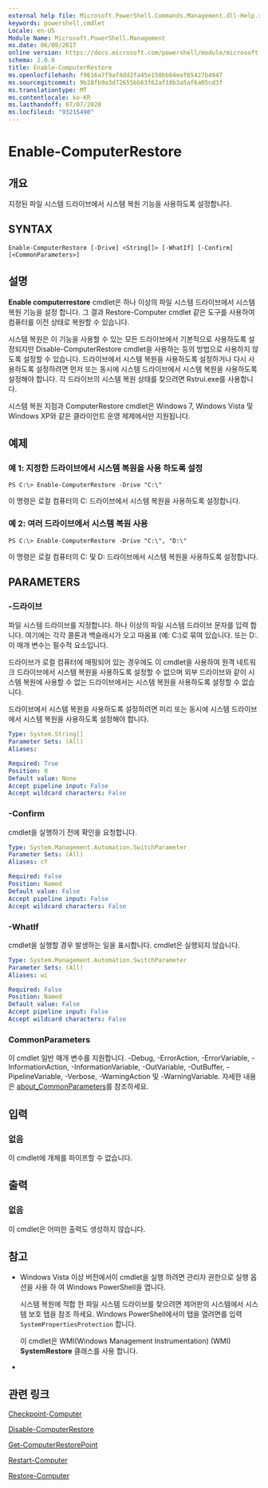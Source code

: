```yaml
---
external help file: Microsoft.PowerShell.Commands.Management.dll-Help.xml
keywords: powershell,cmdlet
Locale: en-US
Module Name: Microsoft.PowerShell.Management
ms.date: 06/09/2017
online version: https://docs.microsoft.com/powershell/module/microsoft.powershell.management/enable-computerrestore?view=powershell-5.1&WT.mc_id=ps-gethelp
schema: 2.0.0
title: Enable-ComputerRestore
ms.openlocfilehash: f9616a7f9af4dd2fa45e150bb64eef65427b4947
ms.sourcegitcommit: 9b28fb9a3d72655bb63f62af18b3a5af6a05cd3f
ms.translationtype: MT
ms.contentlocale: ko-KR
ms.lasthandoff: 07/07/2020
ms.locfileid: "93215490"
---
```

# Enable-ComputerRestore

## 개요
지정된 파일 시스템 드라이브에서 시스템 복원 기능을 사용하도록 설정합니다.

## SYNTAX

```
Enable-ComputerRestore [-Drive] <String[]> [-WhatIf] [-Confirm] [<CommonParameters>]
```

## 설명
**Enable computerrestore** cmdlet은 하나 이상의 파일 시스템 드라이브에서 시스템 복원 기능을 설정 합니다.
그 결과 Restore-Computer cmdlet 같은 도구를 사용하여 컴퓨터를 이전 상태로 복원할 수 있습니다.

시스템 복원은 이 기능을 사용할 수 있는 모든 드라이브에서 기본적으로 사용하도록 설정되지만 Disable-ComputerRestore cmdlet을 사용하는 등의 방법으로 사용하지 않도록 설정할 수 있습니다.
드라이브에서 시스템 복원을 사용하도록 설정하거나 다시 사용하도록 설정하려면 먼저 또는 동시에 시스템 드라이브에서 시스템 복원을 사용하도록 설정해야 합니다.
각 드라이브의 시스템 복원 상태를 찾으려면 Rstrui.exe를 사용합니다.

시스템 복원 지점과 ComputerRestore cmdlet은 Windows 7, Windows Vista 및 Windows XP와 같은 클라이언트 운영 체제에서만 지원됩니다.

## 예제

### 예 1: 지정한 드라이브에서 시스템 복원을 사용 하도록 설정

```
PS C:\> Enable-ComputerRestore -Drive "C:\"
```

이 명령은 로컬 컴퓨터의 C: 드라이브에서 시스템 복원을 사용하도록 설정합니다.

### 예 2: 여러 드라이브에서 시스템 복원 사용

```
PS C:\> Enable-ComputerRestore -Drive "C:\", "D:\"
```

이 명령은 로컬 컴퓨터의 C: 및 D: 드라이브에서 시스템 복원을 사용하도록 설정합니다.

## PARAMETERS

### -드라이브
파일 시스템 드라이브를 지정합니다.
하나 이상의 파일 시스템 드라이브 문자를 입력 합니다. 여기에는 각각 콜론과 백슬래시가 오고 따옴표 (예: C:\)로 묶여 있습니다. 또는 D:\.
이 매개 변수는 필수적 요소입니다.

드라이브가 로컬 컴퓨터에 매핑되어 있는 경우에도 이 cmdlet을 사용하여 원격 네트워크 드라이브에서 시스템 복원을 사용하도록 설정할 수 없으며 외부 드라이브와 같이 시스템 복원에 사용할 수 없는 드라이브에서는 시스템 복원을 사용하도록 설정할 수 없습니다.

드라이브에서 시스템 복원을 사용하도록 설정하려면 미리 또는 동시에 시스템 드라이브에서 시스템 복원을 사용하도록 설정해야 합니다.

```yaml
Type: System.String[]
Parameter Sets: (All)
Aliases:

Required: True
Position: 0
Default value: None
Accept pipeline input: False
Accept wildcard characters: False
```

### -Confirm
cmdlet을 실행하기 전에 확인을 요청합니다.

```yaml
Type: System.Management.Automation.SwitchParameter
Parameter Sets: (All)
Aliases: cf

Required: False
Position: Named
Default value: False
Accept pipeline input: False
Accept wildcard characters: False
```

### -WhatIf
cmdlet을 실행할 경우 발생하는 일을 표시합니다.
cmdlet은 실행되지 않습니다.

```yaml
Type: System.Management.Automation.SwitchParameter
Parameter Sets: (All)
Aliases: wi

Required: False
Position: Named
Default value: False
Accept pipeline input: False
Accept wildcard characters: False
```

### CommonParameters
이 cmdlet 일반 매개 변수를 지원합니다. -Debug, -ErrorAction, -ErrorVariable, -InformationAction, -InformationVariable, -OutVariable, -OutBuffer, -PipelineVariable, -Verbose, -WarningAction 및 -WarningVariable. 자세한 내용은 [about_CommonParameters](https://go.microsoft.com/fwlink/?LinkID=113216)를 참조하세요.

## 입력

### 없음
이 cmdlet에 개체를 파이프할 수 없습니다.

## 출력

### 없음
이 cmdlet은 어떠한 출력도 생성하지 않습니다.

## 참고

* Windows Vista 이상 버전에서이 cmdlet을 실행 하려면 관리자 권한으로 실행 옵션을 사용 하 여 Windows PowerShell을 엽니다.

  시스템 복원에 적합 한 파일 시스템 드라이브를 찾으려면 제어판의 시스템에서 시스템 보호 탭을 참조 하세요. Windows PowerShell에서이 탭을 열려면를 입력 `SystemPropertiesProtection` 합니다.

  이 cmdlet은 WMI(Windows Management Instrumentation) (WMI) **SystemRestore** 클래스를 사용 합니다.

*

## 관련 링크

[Checkpoint-Computer](Checkpoint-Computer.md)

[Disable-ComputerRestore](Disable-ComputerRestore.md)

[Get-ComputerRestorePoint](Get-ComputerRestorePoint.md)

[Restart-Computer](Restart-Computer.md)

[Restore-Computer](Restore-Computer.md)
